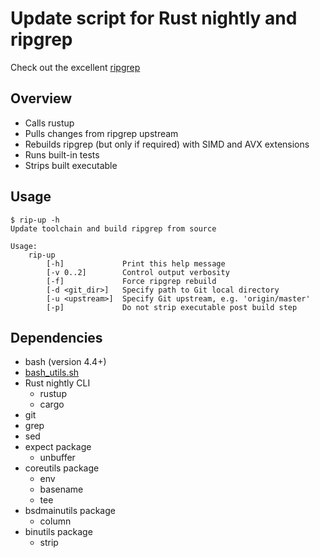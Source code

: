 # Update script for Rust nightly and ripgrep

Check out the excellent [ripgrep](https://github.com/BurntSushi/ripgrep)

## Overview
- Calls rustup
- Pulls changes from ripgrep upstream
- Rebuilds ripgrep (but only if required) with SIMD and AVX extensions
- Runs built-in tests
- Strips built executable

## Usage
```
$ rip-up -h
Update toolchain and build ripgrep from source

Usage:
	rip-up
		[-h]             Print this help message
		[-v 0..2]        Control output verbosity
		[-f]             Force ripgrep rebuild
		[-d <git_dir>]   Specify path to Git local directory
		[-u <upstream>]  Specify Git upstream, e.g. 'origin/master'
		[-p]             Do not strip executable post build step
```

## Dependencies

- bash (version 4.4+)
- [bash_utils.sh](https://github.com/Slaiyer/bash_utils)
- Rust nightly CLI
    - rustup
    - cargo
- git
- grep
- sed
- expect package
    - unbuffer
- coreutils package
    - env
    - basename
    - tee
- bsdmainutils package
    - column
- binutils package
    - strip
